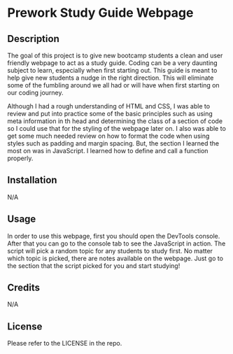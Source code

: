 # Prework Study Guide Webpage

## Description

The goal of this project is to give new bootcamp students a clean and user friendly webpage to act as a study guide. Coding can be a very daunting subject to learn, especially when first starting out. This guide is meant to help give new students a nudge in the right direction. This will eliminate some of the fumbling around we all had or will have when first starting on our coding journey. 

Although I had a rough understanding of HTML and CSS, I was able to review and put into practice some of the basic principles such as using meta information in th head and determining the class of a section of code so I could use that for the styling of the webpage later on. I also was able to get some much needed review on how to format the code when using styles such as padding and margin spacing. But, the section I learned the most on was in JavaScript. I learned how to define and call a function properly. 


## Installation

N/A

## Usage

In order to use this webpage, first you should open the DevTools console. After that you can go to the console tab to see the JavaScript in action. The script will pick a random topic for any students to study first. No matter which topic is picked, there are notes available on the webpage. Just go to the section that the script picked for you and start studying!

## Credits

N/A

## License

Please refer to the LICENSE in the repo.
